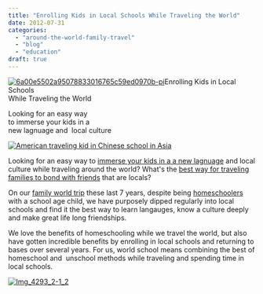 ```yaml
---
title: "Enrolling Kids in Local Schools While Traveling the World"
date: 2012-07-31
categories: 
  - "around-the-world-family-travel"
  - "blog"
  - "education"
draft: true
---
```


[![6a00e5502a95078833016765c59ed0970b-pi](https://pub-ac94b3f306b24c0dba4238943c97f2e1.r2.dev/6a00e5502a950788330176173c9f04970c.jpg "6a00e5502a95078833016765c59ed0970b-pi")](https://pub-ac94b3f306b24c0dba4238943c97f2e1.r2.dev/6a00e5502a950788330176173c9f04970c.jpg-pi)Enrolling Kids in Local Schools  
While Traveling the World  
  
Looking for an easy way  
to immerse your kids in a  
new lagnuage and  local culture  
  
  

<!--more-->

[![American traveling kid in Chinese school in Asia](https://pub-ac94b3f306b24c0dba4238943c97f2e1.r2.dev/6a00e5502a9507883301676947fd61970b.jpg "American traveling kid in Chinese school in Asia")](https://pub-ac94b3f306b24c0dba4238943c97f2e1.r2.dev/6a00e5502a9507883301676947fd61970b.jpg-pi)  
  

Looking for an easy way to [immerse your kids in a a new lagnuage](https://pub-ac94b3f306b24c0dba4238943c97f2e1.r2.dev/2011/06/how-to-raise-a-bilingual-or-multi-lingual-child.html "immerse kids in new language and culture") and local culture while traveling around the world? What's the [best way for traveling families to bond with friends](https://pub-ac94b3f306b24c0dba4238943c97f2e1.r2.dev/2011/02/kids-friends-travel-on-the-ultimate-family-adventure.html "best way for traveling families to bond with friends") that are locals?  
  
On our [family world trip](https://pub-ac94b3f306b24c0dba4238943c97f2e1.r2.dev/2012/01/amazing-family-world-tour.html "family world trip around-the-world") these last 7 years, despite being [homeschoolers](https://pub-ac94b3f306b24c0dba4238943c97f2e1.r2.dev/2010/04/family-travel-homeschool-education-global-students-lifestyle-design-location-independent-4hww-around.html "homeschooling and travel") with a school age child, we have purposely dipped regularly into local schools and find it the best way to learn langauges, know a culture deeply and make great life long friendships.  
  
We love the benefits of homeschooling while we travel the world, but also have gotten incredible benefits by enrolling in local schools and returning to bases over several years. For us, world school means combining the best of homeschool and  unschool methods while traveling and spending time in local schools.

[![Img_4293_2-1_2](https://pub-ac94b3f306b24c0dba4238943c97f2e1.r2.dev/6a00e5502a95078833016769050ec8970b.jpg "Img_4293_2-1_2")](https://pub-ac94b3f306b24c0dba4238943c97f2e1.r2.dev/6a00e5502a95078833016769050ec8970b.jpg-pi)
